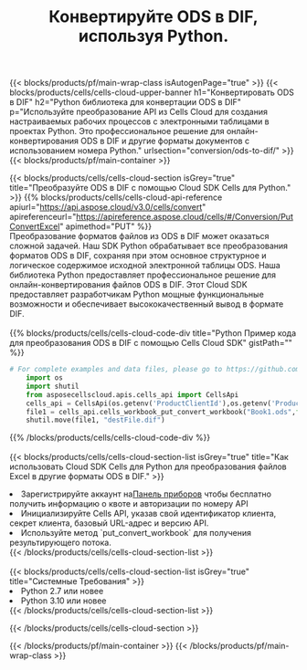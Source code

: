 ﻿---
title:  Конвертируйте ODS в DIF, используя Python.
description:  Использование Cloud SDK Aspose.Cells для Python для преобразования файла формата ODS в файл формата DIF.
---
{{< blocks/products/pf/main-wrap-class isAutogenPage="true" >}}
{{< blocks/products/cells/cells-cloud-upper-banner h1="Конвертировать ODS в DIF" h2="Python библиотека для конвертации ODS в DIF" p="Используйте преобразование API из Cells Cloud для создания настраиваемых рабочих процессов с электронными таблицами в проектах Python. Это профессиональное решение для онлайн-конвертирования ODS в DIF и другие форматы документов с использованием номера Python." urlsection="conversion/ods-to-dif/" >}}
{{< blocks/products/pf/main-container >}}

{{< blocks/products/cells/cells-cloud-section isGrey="true" title="Преобразуйте ODS в DIF с помощью Cloud SDK Cells для Python." >}}
{{% blocks/products/cells/cells-cloud-api-reference apiurl="https://api.aspose.cloud/v3.0/cells/convert" apireferenceurl="https://apireference.aspose.cloud/cells/#/Conversion/PutConvertExcel" apimethod="PUT" %}}
<br/>
Преобразование форматов файлов из ODS в DIF может оказаться сложной задачей. Наш SDK Python обрабатывает все преобразования форматов ODS в DIF, сохраняя при этом основное структурное и логическое содержимое исходной электронной таблицы ODS. Наша библиотека Python предоставляет профессиональное решение для онлайн-конвертирования файлов ODS в DIF. Этот Cloud SDK предоставляет разработчикам Python мощные функциональные возможности и обеспечивает высококачественный вывод в формате DIF.
<br/>
<br/>
{{% blocks/products/cells/cells-cloud-code-div title="Python Пример кода для преобразования ODS в DIF с помощью Cells Cloud SDK" gistPath="" %}}
 
```python
# For complete examples and data files, please go to https://github.com/aspose-cells-cloud/aspose-cells-cloud-python/
    import os
    import shutil
    from asposecellscloud.apis.cells_api import CellsApi
    cells_api = CellsApi(os.getenv('ProductClientId'),os.getenv('ProductClientSecret'))
    file1 = cells_api.cells_workbook_put_convert_workbook("Book1.ods",format="dif")
    shutil.move(file1, "destFile.dif")     
```
 
{{% /blocks/products/cells/cells-cloud-code-div %}}
<br/>
<br/>
{{< blocks/products/cells/cells-cloud-section-list isGrey="true" title="Как использовать Cloud SDK Cells для Python для преобразования файлов Excel в другие форматы ODS в DIF." >}}
<li> Зарегистрируйте аккаунт на<a href="https://dashboard.aspose.cloud/">Панель приборов</a> чтобы бесплатно получить информацию о квоте и авторизации по номеру API</li>
<li>Инициализируйте Cells API, указав свой идентификатор клиента, секрет клиента, базовый URL-адрес и версию API.</li>
<li>Используйте метод `put_convert_workbook` для получения результирующего потока.</li>
{{< /blocks/products/cells/cells-cloud-section-list >}}
<br/>
<br/>
{{< blocks/products/cells/cells-cloud-section-list isGrey="true" title="Системные Требования" >}}
<li>Python 2.7 или новее</li>
<li>Python 3.10 или новее</li>
{{< /blocks/products/cells/cells-cloud-section-list >}}

{{< /blocks/products/cells/cells-cloud-section >}}

{{< /blocks/products/pf/main-container >}}
{{< /blocks/products/pf/main-wrap-class >}}
